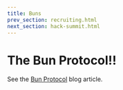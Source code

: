 ```yaml
---
title: Buns
prev_section: recruiting.html
next_section: hack-summit.html
---
```


The Bun Protocol!!
================
See the [Bun Protocol](http://blog.crisp.se/2011/01/09/henrikkniberg/1294584120000) blog article.
